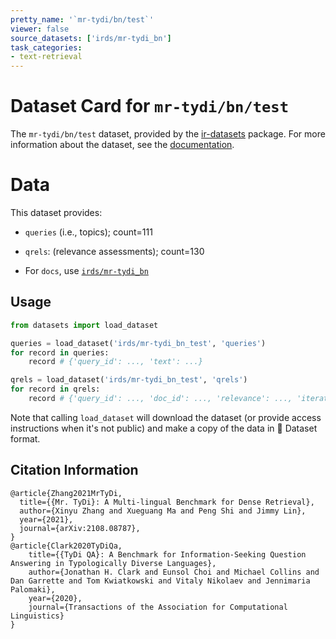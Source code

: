 ```yaml
---
pretty_name: '`mr-tydi/bn/test`'
viewer: false
source_datasets: ['irds/mr-tydi_bn']
task_categories:
- text-retrieval
---
```


# Dataset Card for `mr-tydi/bn/test`

The `mr-tydi/bn/test` dataset, provided by the [ir-datasets](https://ir-datasets.com/) package.
For more information about the dataset, see the [documentation](https://ir-datasets.com/mr-tydi#mr-tydi/bn/test).

# Data

This dataset provides:
 - `queries` (i.e., topics); count=111
 - `qrels`: (relevance assessments); count=130

 - For `docs`, use [`irds/mr-tydi_bn`](https://huggingface.co/datasets/irds/mr-tydi_bn)

## Usage

```python
from datasets import load_dataset

queries = load_dataset('irds/mr-tydi_bn_test', 'queries')
for record in queries:
    record # {'query_id': ..., 'text': ...}

qrels = load_dataset('irds/mr-tydi_bn_test', 'qrels')
for record in qrels:
    record # {'query_id': ..., 'doc_id': ..., 'relevance': ..., 'iteration': ...}

```

Note that calling `load_dataset` will download the dataset (or provide access instructions when it's not public) and make a copy of the
data in 🤗 Dataset format.

## Citation Information

```
@article{Zhang2021MrTyDi,
  title={{Mr. TyDi}: A Multi-lingual Benchmark for Dense Retrieval}, 
  author={Xinyu Zhang and Xueguang Ma and Peng Shi and Jimmy Lin},
  year={2021},
  journal={arXiv:2108.08787},
}
@article{Clark2020TyDiQa,
    title={{TyDi QA}: A Benchmark for Information-Seeking Question Answering in Typologically Diverse Languages},
    author={Jonathan H. Clark and Eunsol Choi and Michael Collins and Dan Garrette and Tom Kwiatkowski and Vitaly Nikolaev and Jennimaria Palomaki},
    year={2020},
    journal={Transactions of the Association for Computational Linguistics}
}
```
